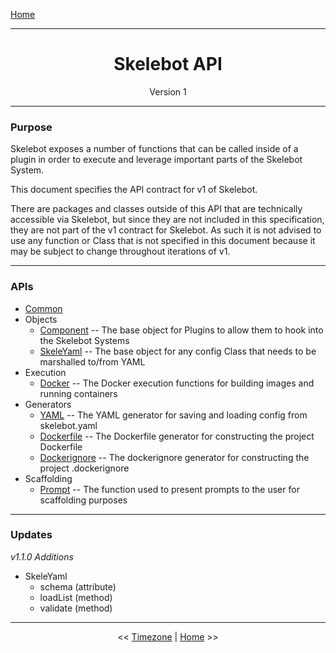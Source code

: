 [Home](index.md)

---

<h1 align='center'>Skelebot API</h1>
<div align='center'>Version 1</div>

---

### Purpose

Skelebot exposes a number of functions that can be called inside of a plugin in order to execute
and leverage important parts of the Skelebot System.

This document specifies the API contract for v1 of Skelebot.

There are packages and classes outside of this API that are technically accessible via Skelebot,
but since they are not included in this specification, they are not part of the v1 contract for
Skelebot. As such it is not advised to use any function or Class that is not specified in this
document because it may be subject to change throughout iterations of v1.

---

### APIs

- [Common](api/common.md)
- Objects
  - [Component](api/component.md) -- The base object for Plugins to allow them to hook into the Skelebot Systems
  - [SkeleYaml](api/skeleyaml.md) -- The base object for any config Class that needs to be marshalled to/from YAML
- Execution
  - [Docker](api/docker.md) -- The Docker execution functions for building images and running containers
- Generators
  - [YAML](api/yaml.md) -- The YAML generator for saving and loading config from skelebot.yaml
  - [Dockerfile](api/dockerfile.md) -- The Dockerfile generator for constructing the project Dockerfile
  - [Dockerignore](api/dockerignore.md) -- The dockerignore generator for constructing the project .dockerignore
- Scaffolding
  - [Prompt](api/prompt.md) -- The function used to present prompts to the user for scaffolding purposes

---

### Updates

_v1.1.0 Additions_

- SkeleYaml
  - schema (attribute)
  - loadList (method)
  - validate (method)

---

<center><< <a href="timezone.html">Timezone</a>  |  <a href="index.html">Home</a> >></center>
